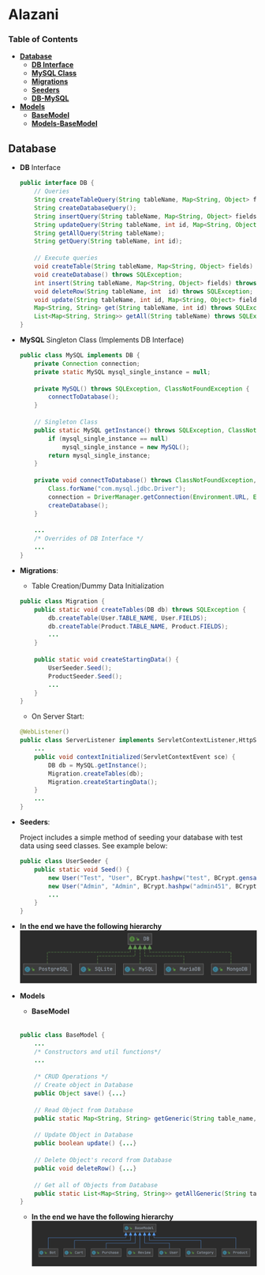 # Alazani


### Table of Contents
* **[Database](#Database)**
   * **[DB Interface](#DB)**
   * **[MySQL Class](#MySQL)**
   * **[Migrations](#Migrations)**
   * **[Seeders](#Seeders)**
   * **[DB-MySQL](#DB-MySQL)**
* **[Models](#Models)**
   * **[BaseModel](#BaseModel)**
   * **[Models-BaseModel](#Models-BaseModel)**
   

<a name="Database"></a>
## Database

<a name="DB"></a>
* **DB** Interface
  ```java
  public interface DB {
      // Queries
      String createTableQuery(String tableName, Map<String, Object> fields);
      String createDatabaseQuery();
      String insertQuery(String tableName, Map<String, Object> fields);
      String updateQuery(String tableName, int id, Map<String, Object> fields);
      String getAllQuery(String tableName);
      String getQuery(String tableName, int id);

      // Execute queries
      void createTable(String tableName, Map<String, Object> fields) throws SQLException;
      void createDatabase() throws SQLException;
      int insert(String tableName, Map<String, Object> fields) throws SQLException;
      void deleteRow(String tableName, int  id) throws SQLException;
      void update(String tableName, int id, Map<String, Object> fields) throws SQLException;
      Map<String, String> get(String tableName, int id) throws SQLException;
      List<Map<String, String>> getAll(String tableName) throws SQLException;
  }
  ```
  
<a name="MySQL"></a>
* **MySQL** Singleton Class (Implements DB Interface)
  ```java
  public class MySQL implements DB {
      private Connection connection;
      private static MySQL mysql_single_instance = null;

      private MySQL() throws SQLException, ClassNotFoundException {
          connectToDatabase();
      }

      // Singleton Class
      public static MySQL getInstance() throws SQLException, ClassNotFoundException {
          if (mysql_single_instance == null)
              mysql_single_instance = new MySQL();
          return mysql_single_instance;
      }
      
      private void connectToDatabase() throws ClassNotFoundException, SQLException {
          Class.forName("com.mysql.jdbc.Driver");
          connection = DriverManager.getConnection(Environment.URL, Environment.USER, Environment.PASSWORD);
          createDatabase();
      }
      
      ...
      /* Overrides of DB Interface */
      ...
  }
  ```
  
<a name="Migrations"></a>
* **Migrations**:

  * Table Creation/Dummy Data Initialization
  ```java
  public class Migration {
      public static void createTables(DB db) throws SQLException {
          db.createTable(User.TABLE_NAME, User.FIELDS);
          db.createTable(Product.TABLE_NAME, Product.FIELDS);
          ...
      }

      public static void createStartingData() {
          UserSeeder.Seed();
          ProductSeeder.Seed();
          ...
      }
  }
  ```
  
  * On Server Start:
  ```java
  @WebListener()
  public class ServerListener implements ServletContextListener,HttpSessionListener, HttpSessionAttributeListener {
      ...
      public void contextInitialized(ServletContextEvent sce) {
          DB db = MySQL.getInstance();
          Migration.createTables(db);
          Migration.createStartingData();
      }
      ...
  }
  ```
  
<a name="Seeders"></a>
* **Seeders**:
  
  Project includes a simple method of seeding your database with test data using seed classes. See example below:
  
  ```java
  public class UserSeeder {
      public static void Seed() {
          new User("Test", "User", BCrypt.hashpw("test", BCrypt.gensalt()), "test", "test@gmail.com").save();
          new User("Admin", "Admin", BCrypt.hashpw("admin451", BCrypt.gensalt()), "GM", "admin@gmail.com").save();
          ...
      }
  }
  ``` 

<a name="DB-MySQL"></a>
* **In the end we have the following hierarchy**
![DB_Graph](utils/images/DB_graph.jpg)

<a name="Models"></a>
* **Models**

  <a name="BaseModel"></a>
  * **BaseModel**
  
  ```java

  public class BaseModel {
      ...
      /* Constructors and util functions*/
      ...
      
      /* CRUD Operations */
      // Create object in Database
      public Object save() {...}

      // Read Object from Database
      public static Map<String, String> getGeneric(String table_name, int id) {...}

      // Update Object in Database
      public boolean update() {...}

      // Delete Object's record from Database
      public void deleteRow() {...}

      // Get all of Objects from Database
      public static List<Map<String, String>> getAllGeneric(String table_name) {...}
  }
  ```


  <a name="Models-BaseModel"></a>
  * **In the end we have the following hierarchy**
  ![DB_Graph](utils/images/Models_graph.jpg)
